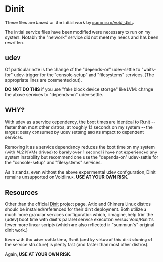 # Dinit

These files are based on the initial work by [summrum/void_dinit](https://github.com/summrum/void_dinit).

The initial service files have been modified were necessary to run on my system. Notably the "network" service did not meet my needs and has been rewritten.
## udev

Of particular note is the change of the "depends-on" udev-settle to "waits-for" udev-trigger for the "console-setup" and "filesystems" services. (The appropriate lines are commented out).

**DO NOT DO THIS** if you use "fake block device storage" like LVM: change the above services to "depends-on" udev-settle.

## WHY?

With udev as a service dependency, the boot times are identical to Runit -- faster than most other distros, at roughly 12 seconds on my system -- the largest delay consumed by udev settling and its impact to dependent services.

Removing it as a service dependency reduces the boot time on my system (with M.2 NVMe drives) to barely over 1 second! i have not experienced any system instability but recommend one use the "depends-on" udev-settle for the "console-setup" and "filesystems" services.

As it stands, even without the above experimental udev configuration, Dinit remains unsupported on Voidlinux. **USE AT YOUR OWN RISK**.

## Resources

Other than the official [Dinit](https://davmac.org/projects/dinit/) project page, Artix and Chimera Linux distros should be installed/referenced for their dinit deployment. Both utilize a much more granular services configuration which, i imagine, help trim the (udev) boot time with dinit's parallel service execution versus Void/Runit's fewer more linear scripts (which are also reflected in "summrun's" original dinit work.)

Even with the udev-settle time, Runit (and by virtue of this dinit cloning of the service structure) is plenty fast (and faster than most other distros).

Again, **USE AT YOUR OWN RISK**.
